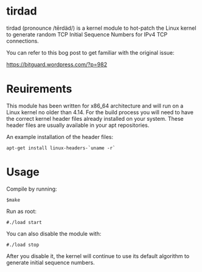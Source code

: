 # tirdad
tirdad (pronounce /tērdäd/) is a kernel module to hot-patch the Linux kernel to generate random TCP Initial Sequence Numbers for IPv4 TCP connections.

You can refer to this bog post to get familiar with the original issue:

https://bitguard.wordpress.com/?p=982

# Reuirements
This module has been written for x86_64 architecture and will run on a Linux kernel no older than 4.14. For the build process you will need to have the correct kernel header files already installed on your system. These header files are usually available in your apt repositories. 

An example installation of the header files:
```
apt-get install linux-headers-`uname -r`
```
# Usage
 Compile by running:

`$make`

 Run as root:

`#./load start`

 You can also disable the module with:
 
`#./load stop`

 After you disable it, the kernel will continue to use its default algorithm to generate initial sequence numbers.
